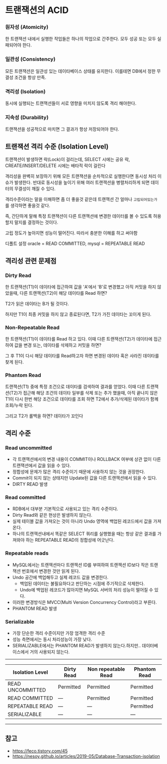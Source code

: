# 트랜잭션의 ACID

### 원자성 (Atomicity)
한 트랜잭션 내에서 실행한 작업들은 하나의 작업으로 간주한다. 모두 성공 또는 모두 실패되어야 한다. 

### 일관성 (Consistency) 
모든 트랜잭션은 일관성 있는 데이타베이스 상태를 유지한다. 이를테면 DB에서 정한 무결성 조건을 항상 만족.

### 격리성 (Isolation)
동시에 실행되는 트랜잭션들이 서로 영향을 미치지 않도록 격리 해야한다.

### 지속성 (Durability)
트랜잭션을 성공적으로 마치면 그 결과가 항상 저장되어야 한다.


## 트랜잭션 격리 수준 (Isolation Level)
트랜잭션이 발생하면 락(Lock)이 걸리는데, 
SELECT 시에는 공유 락, CREATE/INSERT/DELETE 시에는 배타적 락이 걸린다


격리성을 완벽히 보장하기 위해 모든 트랜잭션을 순차적으로 실행한다면 동시성 처리 이슈가 발생한다. 
반대로 동시성을 높이기 위해 여러 트랜잭션을 병렬처리하게 되면 데이터의 무결성이 깨질 수 있다.

격리수준이라는 말을 이해하면 좀 더 좋을것 같은데
트랜잭션 간 얼마나 `고립되어있는가` 를 생각하면 좋을것 같다. 

즉, 간단하게 말해 특정 트랜잭션이 다른 트랜잭션에 변경한 데이터를 볼 수 있도록 허용할지 말지를 결정하는 것이다.

고립 정도가 높아지면 성능이 떨어진다.
따라서 충분한 이해를 하고 써야함

디폴트 설정
oracle = READ COMMITTED, mysql = REPEATABLE READ

## 격리성 관련 문제점
### Dirty Read 
한 트랜잭션(T1)이 데이타에 접근하여 값을 'A'에서 'B'로 변경했고 아직 커밋을 하지 않았을때, 
다른 트랜잭션(T2)이 해당 데이타를 Read 하면?

T2가 읽은 데이타는 B가 될 것이다. 

하지만 T1이 최종 커밋을 하지 않고 종료된다면, T2가 가진 데이타는 꼬이게 된다.

### Non-Repeatable Read
한 트랜잭션(T1)이 데이타를 Read 하고 있다. 
이때 다른 트랜잭션(T2)가 데이타에 접근하여 값을 변경 또는, 데이타를 삭제하고 커밋을 하면?

그 후 T1이 다시 해당 데이타를 Read하고자 하면 변경된 데이타 혹은 사라진 데이타를 찾게 된다.

### Phantom Read
트랜잭션(T1) 중에 특정 조건으로 데이타를 검색하여 결과를 얻었다. 
이때 다른 트랜잭션(T2)가 접근해 해당 조건의 데이타 일부를 삭제 또는 추가 했을때, 
아직 끝나지 않은 T1이 다시 한번 해당 조건으로 데이타를 조회 하면 T2에서 추가/삭제된 데이타가 함께 조회/누락 된다. 

그리고 T2가 롤백을 하면? 데이타가 꼬인다

## 격리 수준 

### Read uncommitted
- 각 트랜잭션에서의 변경 내용이 COMMIT이나 ROLLBACK 여부에 상관 없이 다른 트랜잭션에서 값을 읽을 수 있다.
- 정합성에 문제가 많은 격리 수준이기 때문에 사용하지 않는 것을 권장한다.
- Commit이 되지 않는 상태지만 Update된 값을 다른 트랜잭션에서 읽을 수 있다.
- DIRTY READ 발생

### Read committed
- RDB에서 대부분 기본적으로 사용되고 있는 격리 수준이다.
- Dirty Read와 같은 현상은 발생하지 않는다.
- 실제 테이블 값을 가져오는 것이 아니라 Undo 영역에 백업된 레코드에서 값을 가져온다.
- 하나의 트랜잭션내에서 똑같은 SELECT 쿼리를 실행했을 때는 항상 같은 결과를 가져와야 하는 REPEATABLE READ의 정합성에 어긋난다.

### Repeatable reads
- MySQL에서는 트랜잭션마다 트랜잭션 ID를 부여하여 트랜잭션 ID보다 작은 트랜잭션 번호에서 변경한 것만 읽게 된다.
- Undo 공간에 백업해두고 실제 레코드 값을 변경한다.
  - 백업된 데이터는 불필요하다고 판단하는 시점에 주기적으로 삭제한다.
  - Undo에 백업된 레코드가 많아지면 MySQL 서버의 처리 성능이 떨어질 수 있다.
- 이러한 변경방식은 MVCC(Multi Version Concurrency Control)라고 부른다.
- PHANTOM READ 발생
### Serializable
- 가장 단순한 격리 수준이지만 가장 엄격한 격리 수준
- 성능 측면에서는 동시 처리성능이 가장 낮다.
- SERIALIZABLE에서는 PHANTOM READ가 발생하지 않는다.하지만.. 데이터베이스에서 거의 사용되지 않는다.

------------
| Isolation Level	| Dirty Read	| Non repeatable Read | Phantom Read |
| --- | ----| ------| ------ |
| READ UNCOMMITTED	| Permitted	| Permitted | Permitted |
| READ COMMITTED	| — | Permitted	| Permitted |
| REPEATABLE READ	| — | — | Permitted |
| SERIALIZABLE | — | — | — |
------------

## 참고
* https://feco.tistory.com/45
* https://nesoy.github.io/articles/2019-05/Database-Transaction-isolation
